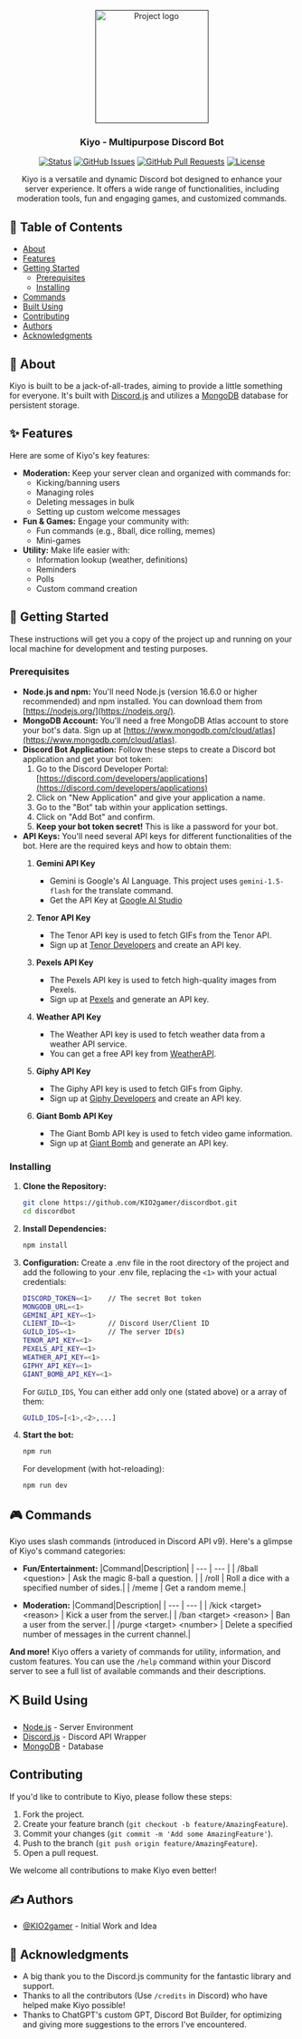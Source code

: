 <p align="center">
  <a href="" rel="noopener">
 <img width=200px height=200px src="https://i.imgur.com/6wj0hh6.jpg" alt="Project logo"></a>
</p>

<h3 align="center">Kiyo - Multipurpose Discord Bot</h3>

<div align="center">

[![Status](https://img.shields.io/badge/status-active-success.svg)]()
[![GitHub Issues](https://img.shields.io/github/issues/KIO2gamer/discordbot)](https://github.com/KIO2gamer/discordbot/issues)
[![GitHub Pull Requests](https://img.shields.io/github/issues-pr/KIO2gamer/discordbot)](https://github.com/KIO2gamer/discordbot/pulls)
[![License](https://img.shields.io/badge/license-MIT-blue.svg)](/LICENSE)

</div>

<p align="center"> Kiyo is a versatile and dynamic Discord bot designed to enhance your server experience. It offers a wide range of functionalities, including moderation tools, fun and engaging games, and customized commands. 
    <br> 
</p>

## 📝 Table of Contents

-   [About](#about)
-   [Features](#features)
-   [Getting Started](#getting_started)
    -   [Prerequisites](#prerequisites)
    -   [Installing](#installing)
-   [Commands](#commands)
-   [Built Using](#built_using)
-   [Contributing](#contributing)
-   [Authors](#authors)
-   [Acknowledgments](#acknowledgement)

## 🧐 About <a name = "about"></a>

Kiyo is built to be a jack-of-all-trades, aiming to provide a little something for everyone. It's built with [Discord.js](https://discord.js.org/) and utilizes a [MongoDB](https://www.mongodb.com/) database for persistent storage.

## ✨ Features <a name = "features"></a>

Here are some of Kiyo's key features:

-   **Moderation:** Keep your server clean and organized with commands for:
    -   Kicking/banning users
    -   Managing roles
    -   Deleting messages in bulk
    -   Setting up custom welcome messages
-   **Fun & Games:** Engage your community with:
    -   Fun commands (e.g., 8ball, dice rolling, memes)
    -   Mini-games
-   **Utility:** Make life easier with:
    -   Information lookup (weather, definitions)
    -   Reminders
    -   Polls
    -   Custom command creation

## 🏁 Getting Started <a name = "getting_started"></a>

These instructions will get you a copy of the project up and running on your local machine for development and testing purposes.

### Prerequisites <a name = "prerequisites"></a>

-   **Node.js and npm:** You'll need Node.js (version 16.6.0 or higher recommended) and npm installed. You can download them from [https://nodejs.org/](https://nodejs.org/).
-   **MongoDB Account:** You'll need a free MongoDB Atlas account to store your bot's data. Sign up at [https://www.mongodb.com/cloud/atlas](https://www.mongodb.com/cloud/atlas).
-   **Discord Bot Application:** Follow these steps to create a Discord bot application and get your bot token:
    1. Go to the Discord Developer Portal: [https://discord.com/developers/applications](https://discord.com/developers/applications)
    2. Click on "New Application" and give your application a name.
    3. Go to the "Bot" tab within your application settings.
    4. Click on "Add Bot" and confirm.
    5. **Keep your bot token secret!** This is like a password for your bot.
-   **API Keys:** You'll need several API keys for different functionalities of the bot. Here are the required keys and how to obtain them:
    1. **Gemini API Key**
       - Gemini is Google's AI Language. This project uses `gemini-1.5-flash` for the translate command.
       - Get the API Key at [Google AI Studio](https://aistudio.google.com/app/apikey)
         
    2. **Tenor API Key**
       - The Tenor API key is used to fetch GIFs from the Tenor API.
       - Sign up at [Tenor Developers](https://tenor.com/gifapi/documentation) and create an API key.

    3. **Pexels API Key**
       - The Pexels API key is used to fetch high-quality images from Pexels.
       - Sign up at [Pexels](https://www.pexels.com/api/) and generate an API key.

    4. **Weather API Key**
       - The Weather API key is used to fetch weather data from a weather API service.
       - You can get a free API key from [WeatherAPI](https://www.weatherapi.com/docs/).

    5. **Giphy API Key**
       - The Giphy API key is used to fetch GIFs from Giphy.
       - Sign up at [Giphy Developers](https://developers.giphy.com/docs/api/) and create an API key.

    6. **Giant Bomb API Key**
       - The Giant Bomb API key is used to fetch video game information.
       - Sign up at [Giant Bomb](https://www.giantbomb.com/api) and generate an API key.

### Installing <a name = "installing"></a>

1. **Clone the Repository:**

    ```bash
    git clone https://github.com/KIO2gamer/discordbot.git
    cd discordbot
    ```

2. **Install Dependencies:**

    ```bash
    npm install
    ```

3. **Configuration:**
    Create a .env file in the root directory of the project and add the following to your .env file, replacing the `<1>` with your actual credentials:

    ```bash
    DISCORD_TOKEN=<1>    // The secret Bot token
    MONGODB_URL=<1>
    GEMINI_API_KEY=<1>
    CLIENT_ID=<1>        // Discord User/Client ID
    GUILD_IDS=<1>        // The server ID(s)
    TENOR_API_KEY=<1>
    PEXELS_API_KEY=<1>
    WEATHER_API_KEY=<1>
    GIPHY_API_KEY=<1>
    GIANT_BOMB_API_KEY=<1>
    ```

    For `GUILD_IDS`, You can either add only one (stated above) or a array of them:
    ```bash
    GUILD_IDS=[<1>,<2>,...]
    ```

4. **Start the bot:**
    ```bash
    npm run
    ```
    For development (with hot-reloading):
    ```bash
    npm run dev
    ```

## 🎮 Commands <a name = "commands"></a>

Kiyo uses slash commands (introduced in Discord API v9). Here's a glimpse of Kiyo's command categories:

-   **Fun/Entertainment:**
    |Command|Description|
    | --- | --- |
    | /8ball <question\> | Ask the magic 8-ball a question. |
    | /roll | Roll a dice with a specified number of sides.|
    | /meme | Get a random meme.|

-   **Moderation:**
    |Command|Description|
    | --- | --- |
    | /kick \<target> \<reason> | Kick a user from the server.|
    | /ban \<target> \<reason> | Ban a user from the server.|
    | /purge \<target> \<number> | Delete a specified number of messages in the current channel.|

**And more!** Kiyo offers a variety of commands for utility, information, and custom features. You can use the `/help` command within your Discord server to see a full list of available commands and their descriptions.

## ⛏️ Build Using <a name = "built_using"></a>

-   [Node.js](https://nodejs.org/en/) - Server Environment
-   [Discord.js](https://discord.js.org/) - Discord API Wrapper
-   [MongoDB](https://www.mongodb.com/) - Database

## Contributing <a name = "contributing"></a>

If you'd like to contribute to Kiyo, please follow these steps:

1. Fork the project.
2. Create your feature branch (`git checkout -b feature/AmazingFeature`).
3. Commit your changes (`git commit -m 'Add some AmazingFeature'`).
4. Push to the branch (`git push origin feature/AmazingFeature`).
5. Open a pull request.

We welcome all contributions to make Kiyo even better!

## ✍️ Authors <a name = "authors"></a>

-   [@KIO2gamer](https://github.com/KIO2gamer) - Initial Work and Idea

## 🎉 Acknowledgments <a name = "acknowledgments"></a>

-   A big thank you to the Discord.js community for the fantastic library and support.
-   Thanks to all the contributors (Use `/credits` in Discord) who have helped make Kiyo possible!
-   Thanks to ChatGPT's custom GPT, Discord Bot Builder, for optimizing and giving more suggestions to the errors I've encountered.
